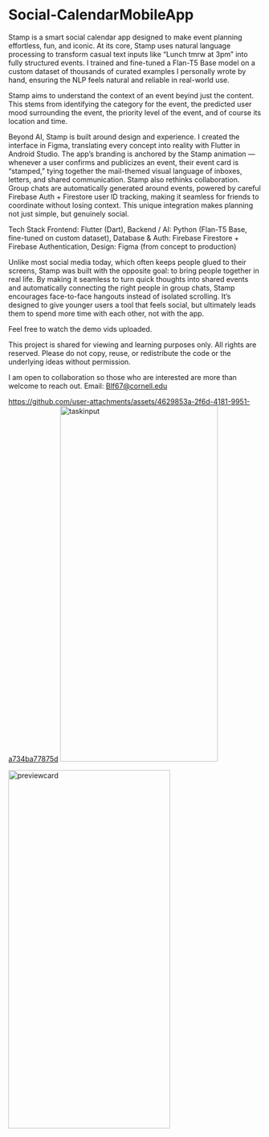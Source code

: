 # Social-CalendarMobileApp

Stamp is a smart social calendar app designed to make event planning effortless, fun, and iconic.
At its core, Stamp uses natural language processing to transform casual text inputs like “Lunch tmrw at 3pm” into fully structured events. I trained and fine-tuned a Flan-T5 Base model on a custom dataset of thousands of curated examples I personally wrote by hand, ensuring the NLP feels natural and reliable in real-world use.

Stamp aims to understand the context of an event beyind just the content. This stems from identifying the category for the event, the predicted user mood surrounding the event, the priority level of the event, and of course its location and time. 

Beyond AI, Stamp is built around design and experience. I created the interface in Figma, translating every concept into reality with Flutter in Android Studio. The app’s branding is anchored by the Stamp animation — whenever a user confirms and publicizes an event, their event card is “stamped,” tying together the mail-themed visual language of inboxes, letters, and shared communication.
Stamp also rethinks collaboration. Group chats are automatically generated around events, powered by careful Firebase Auth + Firestore user ID tracking, making it seamless for friends to coordinate without losing context. This unique integration makes planning not just simple, but genuinely social.

Tech Stack
Frontend: Flutter (Dart),
Backend / AI: Python (Flan-T5 Base, fine-tuned on custom dataset),
Database & Auth: Firebase Firestore + Firebase Authentication,
Design: Figma (from concept to production)

Unlike most social media today, which often keeps people glued to their screens, Stamp was built with the opposite goal: to bring people together in real life. By making it seamless to turn quick thoughts into shared events and automatically connecting the right people in group chats, Stamp encourages face-to-face hangouts instead of isolated scrolling. It’s designed to give younger users a tool that feels social, but ultimately leads them to spend more time with each other, not with the app.

Feel free to watch the demo vids uploaded.

This project is shared for viewing and learning purposes only. All rights are reserved. Please do not copy, reuse, or redistribute the code or the underlying ideas without permission.

I am open to collaboration so those who are interested are more than welcome to reach out. 
Email: Blf67@cornell.edu

https://github.com/user-attachments/assets/4629853a-2f6d-4181-9951-a734ba77875d
<img width="314" height="707" alt="taskinput" src="https://github.com/user-attachments/assets/6fab4d24-b393-4dc5-adaa-8b87554659d8" />

<img width="322" height="712" alt="previewcard" src="https://github.com/user-attachments/assets/0ae41782-eef3-459b-aaf9-67a4127c9d9d" />






